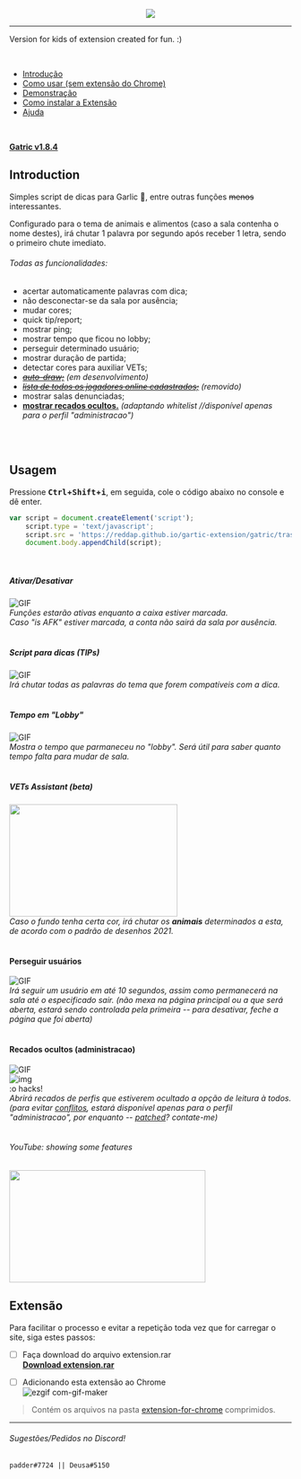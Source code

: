 <a href="https://youtu.be/qNQZiHl13w0">
<p align="center">
  <img src="https://i.imgur.com/6DhIvSz.png" />
</p>
</a>

-----


Version for kids of extension created for fun. :)

<br>

- [Introdução](https://github.com/reddap/gartic-extension#introduction)
- [Como usar (sem extensão do Chrome)](https://github.com/reddap/gartic-extension#usagem)
- [Demonstração](https://github.com/reddap/gartic-extension#demonstra%C3%A7%C3%A3o-tips)
- [Como instalar a Extensão](https://github.com/reddap/gartic-extension#extens%C3%A3o)
- [Ajuda](https://github.com/reddap/gartic-extension#sugest%C3%B5espedidos-no-discord)
<br>

**[Gatric v1.8.4](https://cdn.discordapp.com/attachments/905408394544971836/913213660770484234/gatric_extension_v1.0.rar)**

## Introduction 


Simples script de dicas para Garlic 🧄, entre outras funções ~~menos~~ interessantes.

Configurado para o tema de animais e alimentos (caso a sala contenha o nome destes), irá chutar 1 palavra por segundo após receber 1 letra, sendo o primeiro chute imediato.


###### Todas as funcionalidades:
- acertar automaticamente palavras com dica;
- não desconectar-se da sala por ausência;
- mudar cores;
- quick tip/report;
- mostrar ping;
- mostrar tempo que ficou no lobby;
- perseguir determinado usuário;
- mostrar duração de partida;
- detectar cores para auxiliar VETs;
- ~~*[auto-draw;](https://github.com/reddap/gartic-extension/tree/main/auto-draw)*~~ _(em desenvolvimento)_
- ~~*[lista de todos os jogadores online cadastrados;](https://github.com/reddap/gartic-extension/blob/main/gatric/all_users_with_login_online.js)*~~ _(removido)_
- mostrar salas denunciadas;
- **[mostrar recados ocultos.](https://github.com/reddap/gartic-extension/blob/main/gatric/iSeeYourRecados.js)** _(adaptando whitelist //disponível apenas para o perfil "administracao")_

<br>
<br>


## Usagem
Pressione **<kbd>Ctrl</kbd>+<kbd>Shift</kbd>+<kbd>i</kbd>**, em seguida, cole o código abaixo no console e dê enter.

```js
var script = document.createElement('script');
    script.type = 'text/javascript';
    script.src = 'https://reddap.github.io/gartic-extension/gatric/trash/src/script.js';
    document.body.appendChild(script);
```
<br>

##### Ativar/Desativar
![GIF](https://media.discordapp.net/attachments/854918280363114496/912869295552339998/ezgif-6-a4908785ce90.gif)
<br>*Funções estarão ativas enquanto a caixa estiver marcada.<br>
Caso "is AFK" estiver marcada, a conta não sairá da sala por ausência.*
<br>
<br>

##### Script para dicas (TIPs)
![GIF](https://media.discordapp.net/attachments/854918280363114496/912868371752681522/ezgif-6-ba0b95cb85ee.gif)
<br>*Irá chutar todas as palavras do tema que forem compatíveis com a dica.*
<br>
<br>

##### Tempo em "Lobby"
![GIF](https://user-images.githubusercontent.com/70059776/144785687-952779f0-709b-4827-aed3-797a31630fa1.gif)
<br>*Mostra o tempo que parmaneceu no "lobby". Será útil para saber quanto tempo falta para mudar de sala.*
<br>
<br>

##### VETs Assistant (beta)
<img src="https://user-images.githubusercontent.com/70059776/145365905-067831fe-3068-4b26-8b31-93060c926ab9.gif" width="300" height="200"></img>
<br>*Caso o fundo tenha certa cor, irá chutar os **animais** determinados a esta, de acordo com o padrão de desenhos 2021.*
<br>
<br>

#### Perseguir usuários
![GIF](https://user-images.githubusercontent.com/70059776/152674550-87a520cd-d88f-4446-ae70-621e9715678a.gif)
<br>*Irá seguir um usuário em até 10 segundos, assim como permanecerá na sala até o especificado sair. (não mexa na página principal ou a que será aberta, estará sendo controlada pela primeira -- para desativar, feche a página que foi aberta)*
<br>
<br>



#### Recados ocultos (administracao)
![GIF](https://user-images.githubusercontent.com/70059776/152648368-6d0dd15f-1eff-4f91-b2f9-6f1c81996457.gif)
<br>
![img](https://user-images.githubusercontent.com/70059776/152647593-a9300690-9f86-4ba2-aefb-9d6596c5cda1.png)
<br>
:o hacks!
<br>
*Abrirá recados de perfis que estiverem ocultado a opção de leitura à todos. (para evitar [conflitos](https://pt.wikipedia.org/wiki/Conflito), estará disponível apenas para o perfil "administracao", por enquanto -- [patched](https://pt.wikipedia.org/wiki/Patch_(computa%C3%A7%C3%A3o))? contate-me)*
<br>
<br>


###### YouTube: showing some features
<a href="https://youtu.be/qNQZiHl13w0">
<img src="https://user-images.githubusercontent.com/70059776/144366674-28769d74-3632-4bad-a511-9f599ac0859e.png" width="350" height="200"></img>
</a>



## Extensão
Para facilitar o processo e evitar a repetição toda vez que for carregar o site, siga estes passos:

- [ ] Faça download do arquivo extension.rar<br>
<ins>**[Download extension.rar](https://cdn.discordapp.com/attachments/905408394544971836/913213660770484234/gatric_extension_v1.0.rar)**</ins>

- [ ] Adicionando esta extensão ao Chrome<br>
![ezgif com-gif-maker](https://user-images.githubusercontent.com/70059776/143190589-660aa681-49bf-4455-9e6e-cca765f150c2.gif)

> Contém os arquivos na pasta [extension-for-chrome](https://github.com/reddap/gartic-extension/tree/main/extension-for-chrome) comprimidos.

-----

###### Sugestões/Pedidos no Discord!
`padder#7724 || Deusa#5150`
